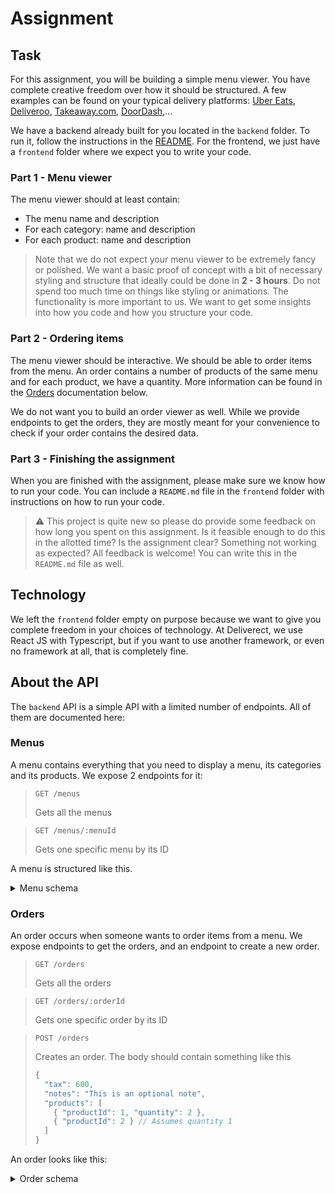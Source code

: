# Assignment

## Task

For this assignment, you will be building a simple menu viewer. You have complete creative freedom over how it should be structured. A few examples can be found on your typical delivery platforms: [Uber Eats](https://ubereats.com), [Deliveroo](https://deliveroo.co.uk/), [Takeaway.com](https://www.takeaway.com/), [DoorDash](https://www.doordash.com/),...

We have a backend already built for you located in the `backend` folder. To run it, follow the instructions in the [README](README.md#setup-instructions). For the frontend, we just have a `frontend` folder where we expect you to write your code.

### Part 1 - Menu viewer

The menu viewer should at least contain:

- The menu name and description
- For each category: name and description
- For each product: name and description

> Note that we do not expect your menu viewer to be extremely fancy or polished. We want a basic proof of concept with a bit of necessary styling and structure that ideally could be done in **2 - 3 hours**. Do not spend too much time on things like styling or animations. The functionality is more important to us. We want to get some insights into how you code and how you structure your code.

### Part 2 - Ordering items

The menu viewer should be interactive. We should be able to order items from the menu. An order contains a number of products of the same menu and for each product, we have a quantity. More information can be found in the [Orders](#orders) documentation below.

We do not want you to build an order viewer as well. While we provide endpoints to get the orders, they are mostly meant for your convenience to check if your order contains the desired data.

### Part 3 - Finishing the assignment

When you are finished with the assignment, please make sure we know how to run your code. You can include a `README.md` file in the `frontend` folder with instructions on how to run your code.

> :warning: This project is quite new so please do provide some feedback on how long you spent on this assignment.
> Is it feasible enough to do this in the allotted time?
> Is the assignment clear? Something not working as expected? All feedback is welcome!
> You can write this in the `README.md` file as well.

## Technology

We left the `frontend` folder empty on purpose because we want to give you complete freedom in your choices of technology. At Deliverect, we use React JS with Typescript, but if you want to use another framework, or even no framework at all, that is completely fine.

## About the API

The `backend` API is a simple API with a limited number of endpoints. All of them are documented here:

### Menus

A menu contains everything that you need to display a menu, its categories and its products.
We expose 2 endpoints for it:

> ```
> GET /menus
> ```
>
> Gets all the menus

> ```
> GET /menus/:menuId
> ```
>
> Gets one specific menu by its ID

A menu is structured like this.

<details><summary>Menu schema</summary>

```json
{
  "id": 1,
  "name": "My menu",
  "description": "My menu's description",
  "categories": [
    {
      "id": 1,
      "name": "Starters",
      "description": "Starters for your menu",
      "menuId": 1,
      "products": [
        {
          "id": 1,
          "name": "Salad",
          "description": "A healthy starter salad",
          "categoryId": 1,
          "price": 800
        },
        {
          "id": 2,
          "name": "Tomate crevette",
          "description": "A tomato filled with shrimp",
          "categoryId": 1,
          "price": 750
        }
      ]
    },
    {
      "id": 2,
      "name": "Mains",
      "description": "Main courses for your menu",
      "menuId": 1,
      "products": [
        {
          "id": 3,
          "name": "Hamburger",
          "description": "A nice piece of meat between 2 buns with some salad.",
          "categoryId": 2,
          "price": 1300
        },
        {
          "id": 4,
          "name": "Cheese burger",
          "description": "A hamburger, only there is now also cheese between the buns",
          "categoryId": 2,
          "price": 1500
        }
      ]
    }
  ]
}
```

</details>

### Orders

An order occurs when someone wants to order items from a menu.
We expose endpoints to get the orders, and an endpoint to create a new order.

> ```
> GET /orders
> ```
>
> Gets all the orders

> ```
> GET /orders/:orderId
> ```
>
> Gets one specific order by its ID

> ```
> POST /orders
> ```
>
> Creates an order. The body should contain something like this
>
> ```js
> {
>   "tax": 600,
>   "notes": "This is an optional note",
>   "products": [
>     { "productId": 1, "quantity": 2 },
>     { "productId": 2 } // Assumes quantity 1
>   ]
> }
> ```

An order looks like this:

<details> <summary>Order schema</summary>

```json
{
  "id": 1,
  "tax": 600,
  "notes": "This is an optional note",
  "products": [
    {
      "product": {
        "id": 1,
        "name": "Salad",
        "description": "A healthy starter salad",
        "categoryId": 1,
        "price": 800
      },
      "quantity": 2
    },
    {
      "product": {
        "id": 3,
        "name": "Hamburger",
        "description": "A nice piece of meat between 2 buns with some salad.",
        "categoryId": 2,
        "price": 1300
      },
      "quantity": 1
    }
  ]
}
```

</details>
